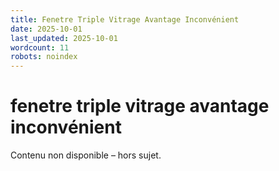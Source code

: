 ```yaml
---
title: Fenetre Triple Vitrage Avantage Inconvénient
date: 2025-10-01
last_updated: 2025-10-01
wordcount: 11
robots: noindex
---
```


# fenetre triple vitrage avantage inconvénient

Contenu non disponible – hors sujet.